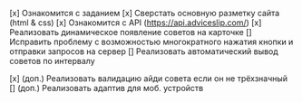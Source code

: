 [х] Ознакомится с заданием
[x] Сверстать основную разметку сайта (html & css)
[х] Ознакомится с API (https://api.adviceslip.com/)
[х] Реализовать динамическое появление советов на карточке
[] Исправить проблему с возможностью многократного нажатия кнопки и отправки запросов на сервер
[] Реализовать автоматический вывод советов по интервалу

[х] (доп.) Реализовать валидацию айди совета если он не трёхзначный
[] (доп.) Реализовать адаптив для моб. устройств